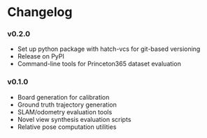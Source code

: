 # Changelog

### v0.2.0

- Set up python package with hatch-vcs for git-based versioning
- Release on PyPI
- Command-line tools for Princeton365 dataset evaluation


### v0.1.0

- Board generation for calibration
- Ground truth trajectory generation
- SLAM/odometry evaluation tools
- Novel view synthesis evaluation scripts
- Relative pose computation utilities 